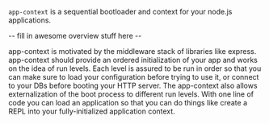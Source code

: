 `app-context` is a sequential bootloader and context for your node.js applications.

-- fill in awesome overview stuff here --


app-context is motivated by the middleware stack of libraries like express. app-context should provide an ordered initialization of your app and works on the idea of run levels. Each level is assured to be run in order so that you can make sure to load your configuration before trying to use it, or connect to your DBs before booting your HTTP server. The app-context also allows externalization of the boot process to different run levels. With one line of code you can load an application so that you can do things like create a REPL into your fully-initialized application context.
